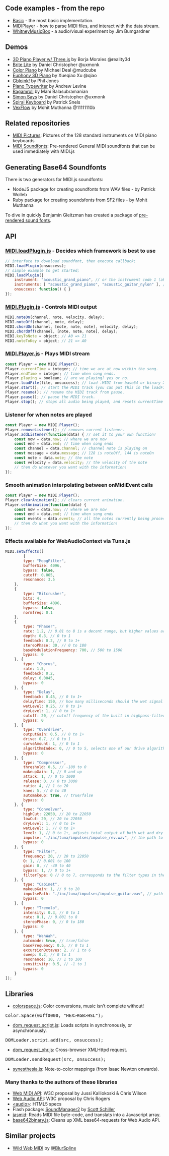 ## Code examples - from the repo

* [Basic](./examples/Basic.html) - the most basic implementation.
* [MIDIPlayer](./examples/MIDIPlayer.html) - how to parse MIDI files, and interact with the data stream.
* [WhitneyMusicBox](./examples/WhitneyMusicBox.html) - a audio/visual experiment by Jim Bumgardner

## Demos

* [3D Piano Player w/ Three.js](http://www.rgba.org/r3d/3d-piano-player/) by Borja Morales @reality3d
* [Brite Lite](http://labs.uxmonk.com/brite-lite/) by Daniel Christopher @uxmonk
* [Color Piano](http://mudcu.be/piano) by Michael Deal @mudcube
* [Euphony 3D Piano](http://qiao.github.com/euphony/) by Xueqiao Xu @qiao
* [Gbloink!](http://gbloink.com/alpha/) by Phil Jones
* [Piano Typewriter](http://www.picatino.com/piano_typewriter/) by Andrew Levine
* [Ragamroll](http://online-compute.rhcloud.com/ragamroll/) by Mani Balasubramanian
* [Simon Says](http://labs.uxmonk.com/simon-says/) by Daniel Christopher @uxmonk
* [Spiral Keyboard](http://spiral.qet.me/) by Patrick Snels
* [VexFlow](http://my.vexflow.com/articles/53) by Mohit Muthanna @11111110b

## Related repositories

* [MIDI Pictures](https://github.com/andruo11/midi-pictures): Pictures of the 128 standard instruments on MIDI piano keyboards
* [MIDI Soundfonts](https://github.com/gleitz/midi-js-soundfonts): Pre-rendered General MIDI soundfonts that can be used immediately with MIDI.js

## Generating Base64 Soundfonts

There is two generators for MIDI.js soundfonts:

* NodeJS package for creating soundfonts from WAV files - by Patrick Wolleb
* Ruby package for creating soundsfonts from SF2 files - by Mohit Muthanna

To dive in quickly Benjamin Gleitzman has created a package of [pre-rendered sound fonts](https://github.com/gleitz/midi-js-soundfonts).

## API

### [MIDI.loadPlugin.js](./js/midi/loader.js) - Decides which framework is best to use

```javascript
// interface to download soundfont, then execute callback;
MIDI.loadPlugin(onsuccess);
// simple example to get started;
MIDI.loadPlugin({
    instrument: "acoustic_grand_piano", // or the instrument code 1 (aka the default)
    instruments: [ "acoustic_grand_piano", "acoustic_guitar_nylon" ], // or multiple instruments
    onsuccess: function() { }
});
```

### [MIDI.Plugin.js](./js/midi/plugin.webaudio.js) - Controls MIDI output

```javascript
MIDI.noteOn(channel, note, velocity, delay);
MIDI.noteOff(channel, note, delay);
MIDI.chordOn(channel, [note, note, note], velocity, delay);
MIDI.chordOff(channel, [note, note, note], delay);
MIDI.keyToNote = object; // A0 => 21
MIDI.noteToKey = object; // 21 => A0
```

### [MIDI.Player.js](./js/midi/player.js) - Plays MIDI stream

```javascript
const Player = new MIDI.Player();
Player.currentTime = integer; // time we are at now within the song.
Player.endTime = integer; // time when song ends.
Player.playing = boolean; // are we playing? yes or no.
Player.loadFile(file, onsuccess); // load .MIDI from base64 or binary XML request.
Player.start(); // start the MIDI track (you can put this in the loadFile callback)
Player.resume(); // resume the MIDI track from pause.
Player.pause(); // pause the MIDI track.
Player.stop(); // stops all audio being played, and resets currentTime to 0.
```

### Listener for when notes are played

```javascript
const Player = new MIDI.Player();
Player.removeListener(); // removes current listener.
Player.addListener(function(data) { // set it to your own function!
    const now = data.now; // where we are now
    const end = data.end; // time when song ends
    const channel = data.channel; // channel note is playing on
    const message = data.message; // 128 is noteOff, 144 is noteOn
    const note = data.note; // the note
    const velocity = data.velocity; // the velocity of the note
    // then do whatever you want with the information!
});
```

### Smooth animation interpolating between onMidiEvent calls

```javascript
const Player = new MIDI.Player();
Player.clearAnimation(); // clears current animation.
Player.setAnimation(function(data) {
    const now = data.now; // where we are now
    const end = data.end; // time when song ends
    const events = data.events; // all the notes currently being processed
    // then do what you want with the information!
});
```

### Effects available for WebAudioContext via Tuna.js

```javascript
MIDI.setEffects([
        {
 		type: "MoogFilter",
		bufferSize: 4096,
		bypass: false,
		cutoff: 0.065,
		resonance: 3.5
	},
	{
		type: "Bitcrusher",
		bits: 4,
		bufferSize: 4096,
		bypass: false,
		normfreq: 0.1
	},
	{
		type: "Phaser",
		rate: 1.2, // 0.01 to 8 is a decent range, but higher values are possible
		depth: 0.3, // 0 to 1
		feedback: 0.2, // 0 to 1+
		stereoPhase: 30, // 0 to 180
		baseModulationFrequency: 700, // 500 to 1500
		bypass: 0
	}, {
		type: "Chorus",
		rate: 1.5,
		feedback: 0.2,
		delay: 0.0045,
		bypass: 0
	}, {
		type: "Delay",
		feedback: 0.45, // 0 to 1+
		delayTime: 150, // how many milliseconds should the wet signal be delayed? 
		wetLevel: 0.25, // 0 to 1+
		dryLevel: 1, // 0 to 1+
		cutoff: 20, // cutoff frequency of the built in highpass-filter. 20 to 22050
		bypass: 0
	}, {
		type: "Overdrive",
		outputGain: 0.5, // 0 to 1+
		drive: 0.7, // 0 to 1
		curveAmount: 1, // 0 to 1
		algorithmIndex: 0, // 0 to 5, selects one of our drive algorithms
		bypass: 0
	}, {
		type: "Compressor",
		threshold: 0.5, // -100 to 0
		makeupGain: 1, // 0 and up
		attack: 1, // 0 to 1000
		release: 0, // 0 to 3000
		ratio: 4, // 1 to 20
		knee: 5, // 0 to 40
		automakeup: true, // true/false
		bypass: 0
	}, {
		type: "Convolver",
		highCut: 22050, // 20 to 22050
		lowCut: 20, // 20 to 22050
		dryLevel: 1, // 0 to 1+
		wetLevel: 1, // 0 to 1+
		level: 1, // 0 to 1+, adjusts total output of both wet and dry
		impulse: "./inc/tuna/impulses/impulse_rev.wav", // the path to your impulse response
		bypass: 0
	}, {
		type: "Filter",
		frequency: 20, // 20 to 22050
		Q: 1, // 0.001 to 100
		gain: 0, // -40 to 40
		bypass: 1, // 0 to 1+
		filterType: 0 // 0 to 7, corresponds to the filter types in the native filter node: lowpass, highpass, bandpass, lowshelf, highshelf, peaking, notch, allpass in that order
	}, {
		type: "Cabinet",
		makeupGain: 1, // 0 to 20
		impulsePath: "./inc/tuna/impulses/impulse_guitar.wav", // path to your speaker impulse
		bypass: 0
	}, {
		type: "Tremolo",
		intensity: 0.3, // 0 to 1
		rate: 0.1, // 0.001 to 8
		stereoPhase: 0, // 0 to 180
		bypass: 0
	}, {
		type: "WahWah",
		automode: true, // true/false
		baseFrequency: 0.5, // 0 to 1
		excursionOctaves: 2, // 1 to 6
		sweep: 0.2, // 0 to 1
		resonance: 10, // 1 to 100
		sensitivity: 0.5, // -1 to 1
		bypass: 0
	}
]);
```

## Libraries

* [colorspace.js](./examples/inc/colorspace.js): Color conversions, music isn&rsquo;t complete without!
<pre>Color.Space(0xff0000, "HEX>RGB>HSL");</pre>
* [dom_request_script.js](./js/util/dom_request_script.js): Loads scripts in synchronously, or asynchronously.
<pre>DOMLoader.script.add(src, onsuccess);</pre>
* [dom_request_xhr.js](./js/util/dom_request_xhr.js): Cross-browser XMLHttpd request.
<pre>DOMLoader.sendRequest(src, onsuccess);</pre>
* [synesthesia.js](./js/midi/synesthesia.js): Note-to-color mappings (from Isaac Newton onwards).

### Many thanks to the authors of these libraries

* [Web MIDI API](http://webaudio.github.io/web-midi-api/): W3C proposal by Jussi Kalliokoski & Chris Wilson
* [Web Audio API](https://dvcs.w3.org/hg/audio/raw-file/tip/webaudio/specification.html): W3C proposal by Chris Rogers
* [&lt;audio&gt;](http://dev.w3.org/html5/spec/Overview.html): HTML5 specs
* Flash package: [SoundManager2](http://www.schillmania.com/projects/soundmanager2/) by [Scott Schiller](http://schillmania.com)
* [jasmid](https://github.com/gasman/jasmid): Reads MIDI file byte-code, and translats into a Javascript array.
* [base642binary.js](http://blog.danguer.com/2011/10/24/base64-binary-decoding-in-javascript/): Cleans up XML base64-requests for Web Audio API.

## Similar projects
* [Wild Web MIDI](http://zz85.github.io/wild-web-midi/) by [@BlurSpline](https://twitter.com/BlurSpline)
